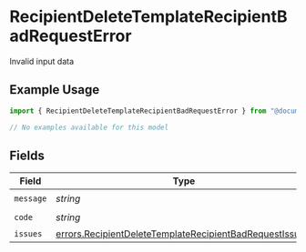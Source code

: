 # RecipientDeleteTemplateRecipientBadRequestError

Invalid input data

## Example Usage

```typescript
import { RecipientDeleteTemplateRecipientBadRequestError } from "@documenso/sdk-typescript/models/errors";

// No examples available for this model
```

## Fields

| Field                                                                                                                              | Type                                                                                                                               | Required                                                                                                                           | Description                                                                                                                        |
| ---------------------------------------------------------------------------------------------------------------------------------- | ---------------------------------------------------------------------------------------------------------------------------------- | ---------------------------------------------------------------------------------------------------------------------------------- | ---------------------------------------------------------------------------------------------------------------------------------- |
| `message`                                                                                                                          | *string*                                                                                                                           | :heavy_check_mark:                                                                                                                 | N/A                                                                                                                                |
| `code`                                                                                                                             | *string*                                                                                                                           | :heavy_check_mark:                                                                                                                 | N/A                                                                                                                                |
| `issues`                                                                                                                           | [errors.RecipientDeleteTemplateRecipientBadRequestIssue](../../models/errors/recipientdeletetemplaterecipientbadrequestissue.md)[] | :heavy_minus_sign:                                                                                                                 | N/A                                                                                                                                |